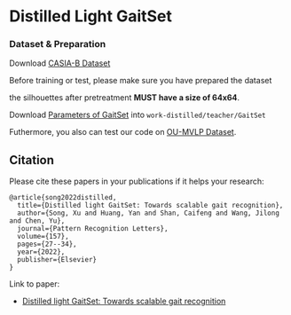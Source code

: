 # Distilled Light GaitSet
### Dataset & Preparation
Download [CASIA-B Dataset](http://www.cbsr.ia.ac.cn/english/Gait%20Databases.asp)

Before training or test, please make sure you have prepared the dataset

the silhouettes after pretreatment **MUST have a size of 64x64**.

Download [Parameters of GaitSet](https://github.com/AbnerHqC/GaitSet/tree/master/work/checkpoint/GaitSet) into `work-distilled/teacher/GaitSet`


Futhermore, you also can test our code on [OU-MVLP Dataset](http://www.am.sanken.osaka-u.ac.jp/BiometricDB/GaitMVLP.html).

## Citation
Please cite these papers in your publications if it helps your research:
```
@article{song2022distilled,
  title={Distilled light GaitSet: Towards scalable gait recognition},
  author={Song, Xu and Huang, Yan and Shan, Caifeng and Wang, Jilong and Chen, Yu},
  journal={Pattern Recognition Letters},
  volume={157},
  pages={27--34},
  year={2022},
  publisher={Elsevier}
}
```
Link to paper:
- [Distilled light GaitSet: Towards scalable gait recognition](https://www.sciencedirect.com/science/article/pii/S0167865522000848)
